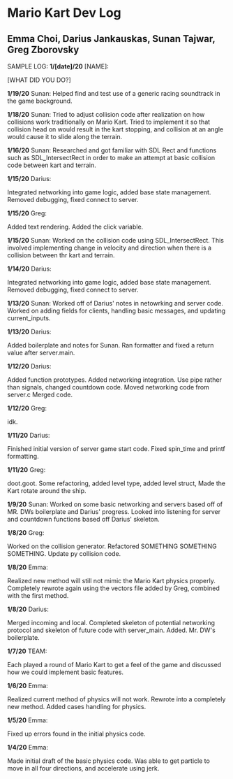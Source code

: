 # Mario Kart Dev Log

## Emma Choi, Darius Jankauskas, Sunan Tajwar, Greg Zborovsky


SAMPLE LOG:
__1/[date]/20__ [NAME]:

[WHAT DID YOU DO?]

__1/19/20__ Sunan: Helped find and test use of a generic racing soundtrack in the game background.

__1/18/20__ Sunan: Tried to adjust collision code after realization on how collisions work traditionally on Mario Kart. Tried to implement it so that collision head on would result in the kart stopping, and collision at an angle would cause it to slide along the terrain. 

__1/16/20__ Sunan:
Researched and got familiar with SDL Rect and functions such as SDL_IntersectRect in order to make an attempt at basic collision code between kart and terrain.


__1/15/20__ Darius:

Integrated networking into game logic, added base state management. Removed debugging, fixed connect to server.


__1/15/20__ Greg:

Added text rendering. Added the click variable. 

__1/15/20__ Sunan:
Worked on the collision code using SDL_IntersectRect. This involved implementing change in velocity and direction when there is a collision between thr kart and terrain.


__1/14/20__ Darius:

Integrated networking into game logic, added base state management. Removed debugging, fixed connect to server.

__1/13/20__ Sunan:
Worked off of Darius' notes in netowrking and server code. Worked on adding fields for clients, handling basic messages, and updating current_inputs.


__1/13/20__ Darius:

Added boilerplate and notes for Sunan. Ran formatter and fixed a return value after server.main. 


__1/12/20__ Darius:

Added function prototypes. Added networking integration. Use pipe rather than signals, changed countdown code. Moved networking code from server.c Merged code. 


__1/12/20__ Greg:

idk.


__1/11/20__ Darius:

Finished initial version of server game start code. Fixed spin_time and printf formatting. 


__1/11/20__ Greg:

doot.goot. Some refactoring, added level type, added level struct, Made the Kart rotate around the ship. 

__1/9/20__ Sunan:
Worked on some basic networking and servers based off of MR. DWs boilerplate and Darius' progress. Looked into listening for server and countdown functions based off Darius' skeleton.

__1/8/20__ Greg:

Worked on the collision generator. Refactored SOMETHING SOMETHING SOMETHING. Update py collision code. 


__1/8/20__ Emma:

Realized new method will still not mimic the Mario Kart physics properly. Completely rewrote again using the vectors file added by Greg, combined with the first method.


__1/8/20__ Darius:

Merged incoming and local. Completed skeleton of potential networking protocol and skeleton of future code with server_main. Added. Mr. DW's boilerplate. 


__1/7/20__ TEAM:

Each played a round of Mario Kart to get a feel of the game and discussed how we could implement basic features.


__1/6/20__ Emma:

Realized current method of physics will not work. Rewrote into a completely new method. Added cases handling for physics.


__1/5/20__ Emma:

Fixed up errors found in the initial physics code.


__1/4/20__ Emma:

Made initial draft of the basic physics code. Was able to get particle to move in all four directions, and accelerate using jerk.
